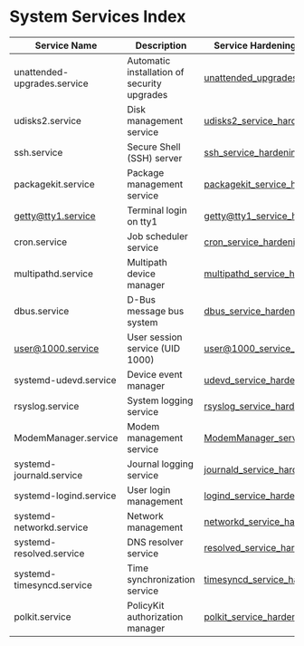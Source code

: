 # System Services Index

| Service Name               | Description                              | Service Hardening Folder Link                        |
|----------------------------|------------------------------------------|-----------------------------------------------------|
| unattended-upgrades.service | Automatic installation of security upgrades | [unattended_upgrades_hardening](./02_boot_and_services/services/unattended_upgrades_hardening) |
| udisks2.service            | Disk management service                  | [udisks2_service_hardening](./02_boot_and_services/services/udisks2_service_hardening)             |
| ssh.service                | Secure Shell (SSH) server                | [ssh_service_hardening](./02_boot_and_services/services/ssh_service_hardening)                     |
| packagekit.service         | Package management service               | [packagekit_service_hardening](./02_boot_and_services/services/packagekit_service_hardening)       |
| getty@tty1.service         | Terminal login on tty1                   | [getty@tty1_service_hardening](./02_boot_and_services/services/getty@tty1_service_hardening)       |
| cron.service               | Job scheduler service                    | [cron_service_hardening](./02_boot_and_services/services/cron_service_hardening)                   |
| multipathd.service         | Multipath device manager                 | [multipathd_service_hardening](./02_boot_and_services/services/multipathd_service_hardening)       |
| dbus.service               | D-Bus message bus system                 | [dbus_service_hardening](./02_boot_and_services/services/dbus_service_hardening)                   |
| user@1000.service          | User session service (UID 1000)          | [user@1000_service_hardening](./02_boot_and_services/services/user@1000_service_hardening)         |
| systemd-udevd.service      | Device event manager                     | [udevd_service_hardening](./02_boot_and_services/services/udevd_service_hardening)                 |
| rsyslog.service            | System logging service                   | [rsyslog_service_hardening](./02_boot_and_services/services/rsyslog_service_hardening)             |
| ModemManager.service       | Modem management service                 | [ModemManager_service_hardening](./02_boot_and_services/services/ModemManager_service_hardening)   |
| systemd-journald.service   | Journal logging service                  | [journald_service_hardening](./02_boot_and_services/services/journald_service_hardening)           |
| systemd-logind.service     | User login management                    | [logind_service_hardening](./02_boot_and_services/services/logind_service_hardening)               |
| systemd-networkd.service   | Network management                       | [networkd_service_hardening](./02_boot_and_services/services/networkd_service_hardening)           |
| systemd-resolved.service   | DNS resolver service                     | [resolved_service_hardening](./02_boot_and_services/services/resolved_service_hardening)           |
| systemd-timesyncd.service  | Time synchronization service             | [timesyncd_service_hardening](./02_boot_and_services/services/timesyncd_service_hardening)         |
| polkit.service             | PolicyKit authorization manager         | [polkit_service_hardening](./02_boot_and_services/services/polkit_service_hardening)               |